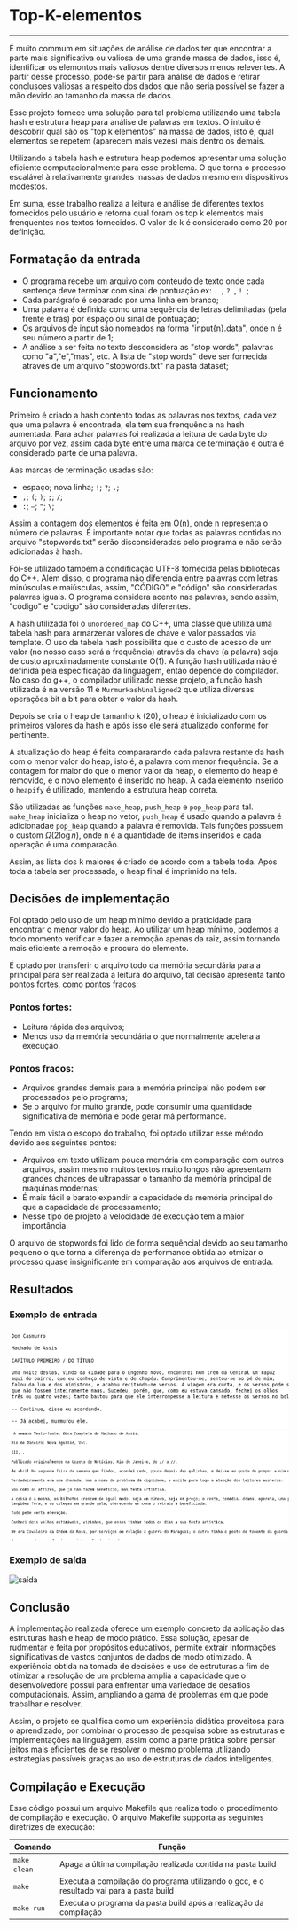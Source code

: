# Top-K-elementos
---

É muito commum em situações de análise de dados ter que encontrar a parte mais significativa ou valiosa de uma grande massa de dados, isso é, identificar os elemontos mais valiosos dentre diversos menos releventes. A partir desse processo, pode-se partir para análise de dados e retirar conclusoes valiosas a respeito dos dados que não seria possível se fazer a mão devido ao tamanho da massa de dados.

Esse projeto fornece uma solução para tal problema utilizando uma tabela hash e estrutura heap para análise de palavras em textos. O intuito é descobrir qual são os "top k elementos" na massa de dados, isto é, qual elementos se repetem (aparecem mais vezes) mais dentro os demais.

Utilizando a tabela hash e estrutura heap podemos apresentar uma solução eficiente computacionalmente para esse problema. O que torna o processo escalável à relativamente grandes massas de dados mesmo em dispositivos modestos.

Em suma, esse trabalho realiza a leitura e análise de diferentes textos fornecidos pelo usuário e retorna qual foram os top k elementos mais frenquentes nos textos fornecidos. O valor de k é considerado como 20 por definição.

## Formatação da entrada

- O programa recebe um arquivo com conteudo de texto onde cada sentença deve terminar com sinal de pontuação ex: ```. ```, ```? ```, ```! ```;
- Cada parágrafo é separado por uma linha em branco;
- Uma palavra é definida como uma sequência de letras delimitadas (pela frente e trás) por espaço ou sinal de pontuação;
- Os arquivos de input são nomeados na forma "input{n}.data", onde n é seu número a partir de 1;
- A análise a ser feita no texto desconsidera as "stop words", palavras como "a","e","mas", etc. A lista de "stop words" deve ser fornecida através de um arquivo "stopwords.txt" na pasta dataset;

## Funcionamento

Primeiro é criado a hash contento todas as palavras nos textos, cada vez que uma palavra é encontrada, ela tem sua frenquência na hash aumentada. Para achar palavras foi realizada a leitura de cada byte do arquivo por vez, assim cada byte entre uma marca de terminação e outra é considerado parte de uma palavra.

Aas marcas de terminação usadas são: 
- espaço; nova linha; ```!```; ```?```; ```.```;
- ```,```; ```(```; ```)```; ```;```; ```/```; 
- ```:```; ```—```; ```"```; ```\```;

Assim a contagem dos elementos é feita em O(n), onde n representa o número de palavras. É importante notar que todas as palavras contidas no arquivo "stopwords.txt" serão disconsideradas pelo programa e não serão adicionadas à hash.

Foi-se utilizado também a condificação UTF-8 fornecida pelas bibliotecas do C++. Além disso, o programa não diferencia entre palavras com letras minúsculas e maiúsculas, assim, "CÓDIGO" e "código" são consideradas palavras iguais. O programa considera acento nas palavras, sendo assim, "código" e "codigo" são consideradas diferentes.

A hash utilizada foi o  ```unordered_map``` do C++, uma classe que utiliza uma tabela hash para armarzenar valores de chave e valor passados via template. O uso da tabela hash possibilita que o custo de acesso de um valor (no nosso caso será a frequência) através da chave (a palavra) seja de custo aproximadamente constante O(1).
A função hash utilizada não é definida pela especificação da linguagem, então depende do compilador. No caso do g++, o compilador utilizado nesse projeto, a função hash utilizada é na versão 11 é ```MurmurHashUnaligned2``` que utiliza diversas operações bit a bit para obter o valor da hash.

Depois se cria o heap de tamanho k (20), o heap é inicializado com os primeiros valores da hash e após isso ele será atualizado conforme for pertinente.

A atualização do heap é feita compararando cada palavra restante da hash com o menor valor do heap, isto é, a palavra com menor frequência. Se a contagem for maior do que o menor valor da heap, o elemento do heap é removido, e o novo elemento é inserido no heap. A cada elemento inserido o ```heapify``` é utilizado, mantendo a estrutura heap correta.

São utilizadas as funções  ```make_heap```,  ```push_heap``` e  ```pop_heap``` para tal.  ```make_heap``` inicializa o heap no vetor,  ```push_heap``` é usado quando a palavra é adicionadae  ```pop_heap``` quando a palavra é removida. Tais funções possuem o custom $\Omega(2\log{n})$, onde n é a quantidade de items inseridos e cada operação é uma comparação.

Assim, as lista dos k maiores é criado de acordo com a tabela toda. Após toda a tabela ser processada, o heap final é imprimido na tela.

## Decisões de implementação 

Foi optado pelo uso de um heap mínimo devido a praticidade para encontrar o menor valor do heap. Ao utilizar um heap mínimo, podemos a todo momento verificar e fazer a remoção apenas da raiz, assim tornando mais eficiente a remoção e procura do elemento.

É optado por transferir o arquivo todo da memória secundária para a principal para ser realizada a leitura do arquivo, tal decisão apresenta tanto pontos fortes, como pontos fracos:

### Pontos fortes:
- Leitura rápida dos arquivos;
- Menos uso da memória secundária o que normalmente acelera a execução.

### Pontos fracos:
- Arquivos grandes demais para a memória principal não podem ser processados pelo programa;
- Se o arquivo for muito grande, pode consumir uma quantidade significativa de memória e pode gerar má performance.

Tendo em vista o escopo do trabalho, foi optado utilizar esse método devido aos seguintes pontos:
- Arquivos em texto utilizam pouca memória em comparação com outros arquivos, assim mesmo muitos textos muito longos não apresentam grandes chances de ultrapassar o tamanho da memória principal de maquinas modernas;
- É mais fácil e barato expandir a capacidade da memória principal do que a capacidade de processamento;
- Nesse tipo de projeto a velocidade de execução tem a maior importância.

O arquivo de stopwords foi lido de forma sequêncial devido ao seu tamanho pequeno o que torna a diferença de performance obtida ao otmizar o processo quase insignificante em comparação aos arquivos de entrada.

## Resultados

### Exemplo de entrada

![entrada1](/img/entrada.png)
![entrada2](/img/entrada2.png)

### Exemplo de saída

![saída](/img/saída.png)

## Conclusão

A implementação realizada oferece um exemplo concreto da aplicação das estruturas hash e heap de modo prático. Essa solução, apesar de rudmentar e feita por propósitos educativos, permite extrair informações significativas de vastos conjuntos de dados de modo otimizado.
A experiência obtida na tomada de decisões e uso de estruturas a fim de otimizar a resolução de um problema amplia a capacidade que o desenvolvedore possui para enfrentar uma variedade de desafios computacionais. Assim, ampliando a gama de problemas em que pode trabalhar e resolver.

Assim, o projeto se qualifica como um experiência didática proveitosa para o aprendizado, por combinar o processo de pesquisa sobre as estruturas e implementações na linguágem, assim como a parte prática sobre pensar jeitos mais eficientes de se resolver o mesmo problema utilizando estrategias possíveis graças ao uso de estruturas de dados inteligentes.

## Compilação e Execução

Esse código possui um arquivo Makefile que realiza todo o procedimento de compilação e execução.
O arquivo Makefile supporta as seguintes diretrizes de execução:


| Comando                |  Função                                                                                           |                     
| -----------------------| ------------------------------------------------------------------------------------------------- |
|  `make clean`          | Apaga a última compilação realizada contida na pasta build                                        |
|  `make`                | Executa a compilação do programa utilizando o gcc, e o resultado vai para a pasta build           |
|  `make run`            | Executa o programa da pasta build após a realização da compilação                                 |
